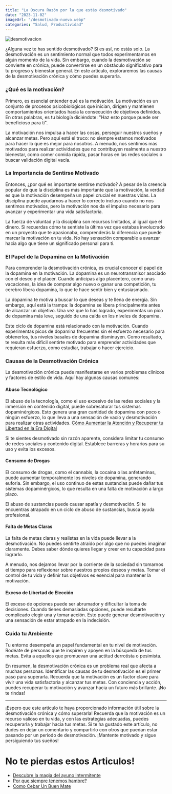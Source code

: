 ```yaml
---
title: "La Oscura Razón por la que estás desmotivado"
date: "2023-11-02"
imageUrl: "/desmotivado-nuevo.webp"
categories: "Salud, Productividad"
---
```


![desmotivacion](/desmotivado-nuevo.webp)

¿Alguna vez te has sentido desmotivado? Si es así, no estás solo. La desmotivación es un sentimiento normal que todos experimentamos en algún momento de la vida. Sin embargo, cuando la desmotivación se convierte en crónica, puede convertirse en un obstáculo significativo para tu progreso y bienestar general. En este artículo, exploraremos las causas de la desmotivación crónica y cómo puedes superarla.

### ¿Qué es la motivación?

Primero, es esencial entender qué es la motivación. La motivación es un conjunto de procesos psicobiológicos que inician, dirigen y mantienen comportamientos orientados hacia la consecución de objetivos definidos. En otras palabras, es tu biología diciéndote: "Haz esto porque puede ser beneficioso para ti".

La motivación nos impulsa a hacer las cosas, perseguir nuestros sueños y alcanzar metas. Pero aquí está el truco: no siempre estamos motivados para hacer lo que es mejor para nosotros. A menudo, nos sentimos más motivados para realizar actividades que no contribuyen realmente a nuestro bienestar, como comer comida rápida, pasar horas en las redes sociales o buscar validación digital vacía.

### La Importancia de Sentirse Motivado

Entonces, ¿por qué es importante sentirse motivado? A pesar de la creencia popular de que la disciplina es más importante que la motivación, la verdad es que la motivación desempeña un papel crucial en nuestras vidas. La disciplina puede ayudarnos a hacer lo correcto incluso cuando no nos sentimos motivados, pero la motivación nos da el impulso necesario para avanzar y experimentar una vida satisfactoria.

La fuerza de voluntad y la disciplina son recursos limitados, al igual que el dinero. Si recuerdas cómo te sentiste la última vez que estabas involucrado en un proyecto que te apasionaba, comprenderás la diferencia que puede marcar la motivación en tu vida. No hay sensación comparable a avanzar hacia algo que tiene un significado personal para ti.

### El Papel de la Dopamina en la Motivación

Para comprender la desmotivación crónica, es crucial conocer el papel de la dopamina en la motivación. La dopamina es un neurotransmisor asociado con el deseo y el placer. Cuando anticipas algo placentero, como unas vacaciones, la idea de comprar algo nuevo o ganar una competición, tu cerebro libera dopamina, lo que te hace sentir bien y entusiasmado.

La dopamina te motiva a buscar lo que deseas y te llena de energía. Sin embargo, aquí está la trampa: la dopamina se libera principalmente antes de alcanzar un objetivo. Una vez que lo has logrado, experimentas un pico de dopamina más leve, seguido de una caída en los niveles de dopamina.

Este ciclo de dopamina está relacionado con la motivación. Cuando experimentas picos de dopamina frecuentes sin el esfuerzo necesario para obtenerlos, tus niveles basales de dopamina disminuyen. Como resultado, te resulta más difícil sentirte motivado para emprender actividades que requieran esfuerzo, como estudiar, trabajar o hacer ejercicio.

### Causas de la Desmotivación Crónica

La desmotivación crónica puede manifestarse en varios problemas clínicos y factores de estilo de vida. Aquí hay algunas causas comunes:

#### **Abuso Tecnológico**

El abuso de la tecnología, como el uso excesivo de las redes sociales y la inmersión en contenido digital, puede sobresaturar tus sistemas dopaminérgicos. Esto genera una gran cantidad de dopamina con poco o ningún esfuerzo, lo que lleva a una sensación de vacío y desmotivación para realizar otras actividades. [Cómo Aumentar la Atención y Recuperar tu Libertad en la Era Digital](https://abelardo.blog/posts/aumentar-la-atencion)

Si te sientes desmotivado sin razón aparente, considera limitar tu consumo de redes sociales y contenido digital. Establece barreras y horarios para su uso y evita los excesos.

#### **Consumo de Drogas**

El consumo de drogas, como el cannabis, la cocaína o las anfetaminas, puede aumentar temporalmente los niveles de dopamina, generando euforia. Sin embargo, el uso continuo de estas sustancias puede dañar tus sistemas dopaminérgicos, lo que resulta en una falta de motivación a largo plazo.

El abuso de sustancias puede causar apatía y desmotivación. Si te encuentras atrapado en un ciclo de abuso de sustancias, busca ayuda profesional.

#### **Falta de Metas Claras**

La falta de metas claras y realistas en la vida puede llevar a la desmotivación. No puedes sentirte atraído por algo que no puedes imaginar claramente. Debes saber dónde quieres llegar y creer en tu capacidad para lograrlo.

A menudo, nos dejamos llevar por la corriente de la sociedad sin tomarnos el tiempo para reflexionar sobre nuestros propios deseos y metas. Tomar el control de tu vida y definir tus objetivos es esencial para mantener la motivación.

#### **Exceso de Libertad de Elección**

El exceso de opciones puede ser abrumador y dificultar la toma de decisiones. Cuando tienes demasiadas opciones, puede resultarte complicado elegir una y tomar acción. Esto puede generar desmotivación y una sensación de estar atrapado en la indecisión.

### **Cuida tu Ambiente**

Tu entorno desempeña un papel fundamental en tu nivel de motivación. Rodéate de personas que te inspiren y apoyen en la búsqueda de tus metas. Evita a aquellos que promuevan una actitud derrotista o pesimista.

En resumen, la desmotivación crónica es un problema real que afecta a muchas personas. Identificar las causas de tu desmotivación es el primer paso para superarla. Recuerda que la motivación es un factor clave para vivir una vida satisfactoria y alcanzar tus metas. Con conciencia y acción, puedes recuperar tu motivación y avanzar hacia un futuro más brillante. ¡No te rindas!

---

¡Espero que este artículo te haya proporcionado información útil sobre la desmotivación crónica y cómo superarla! Recuerda que la motivación es un recurso valioso en tu vida, y con las estrategias adecuadas, puedes recuperarla y trabajar hacia tus metas. Si te ha gustado este artículo, no dudes en dejar un comentario y compartirlo con otros que puedan estar pasando por un período de desmotivación. ¡Mantente motivado y sigue persiguiendo tus sueños!

# No te pierdas estos Articulos!

- [Descubre la magia del ayuno intermitente](https://abelardo.blog/posts/ayuno-intermitente)
- [Por que siempre tenemos hambre?](https://abelardo.blog/posts/por-que-siempre-tenemos-hambre)
- [Como Cebar Un Buen Mate](https://abelardo.blog/posts/como-cebar-un-buen-mate)
